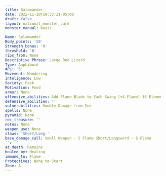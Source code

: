 ```yaml
---
title: Salamander
date: 2022-11-10T10:33:21-05:00
draft: false
layout: national_monster_card
monster_manual: basic

Name: Salamander
Body_points: '20'
Strength_bonus: '0'
threshold: '0'
rips_from: None
Descriptive Phrase: Large Red Lizard
Type: Amphiboid
APL: '5'
Movement: Wandering
Inteligence: Low
Society: Pack
Motivation: Food
armor: None
offensive_abilities: Add Flame Blade to Each Swing (+4 Flame) 16 Elemental Flame x3
defensive_abilities: ''
vulnerabilities: Double Damage from Ice
spells: None
pyramid: None
rec_treasure: ''
notes: None
weapon_use: None
claws: 'Short/Long '
base_damage_call: Small Weapon - 5 Flame Short/Longsword - 6 Flame
'': ''
at_death: Remains
healed_by: Healing
immune_to: Flame
Protectives: None to Start
Zone: A
---
```

